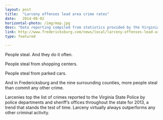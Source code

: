 ```yaml
---
layout: post
title:  "Larceny offenses lead area crime rates"
date:   2014-08-02 
horizontal-photo: /img/map.jpg
desc: "Data reporting compiled from statistics provided by the Virginia State Police. The story analyzes the data and the interactive graphics tell visual stories that compare the eight counties the Free Lance-Star covers to others in the state."
link: http://www.fredericksburg.com/news/local/larceny-offenses-lead-area-crime-rates/article_78c20f33-79fd-5f76-8bf0-53a98e98e8bd.html?mode=jqm
type: featured

---
```

People steal. And they do it often.

People steal from shopping centers.

People steal from parked cars.

And in Fredericksburg and the nine surrounding counties, more people steal than commit any other crime.

Larcenies top the list of crimes reported to the Virginia State Police by police departments and sheriff’s offices throughout the state for 2013, a trend that stands the test of time. Larceny virtually always outperforms any other criminal activity.
